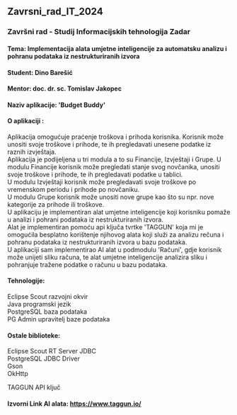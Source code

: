 ## Zavrsni_rad_IT_2024

### Završni rad - Studij Informacijskih tehnologija Zadar

#### Tema: Implementacija alata umjetne inteligencije za automatsku analizu i pohranu podataka iz nestrukturiranih izvora

#### Student: Dino Barešić

#### Mentor: doc. dr. sc. Tomislav Jakopec

#### Naziv aplikacije: 'Budget Buddy'

#### O aplikaciji :
Aplikacija omogućuje praćenje troškova i prihoda korisnika. Korisnik može unositi svoje troškove i prihode, te ih pregledavati unesene podatke iz raznih izvještaja.</br>
Aplikacija je podijeljena u tri modula a to su Financije, Izvještaji i Grupe. U modulu Financije korisnik može pregledati stanje svog novčanika, unositi svoje troškove i prihode, te ih pregledavati podatke u tablici.</br>
U modulu Izvještaji korisnik može pregledavati svoje troškove po vremenskom periodu i prihode po novčaniku.</br>
U modulu Grupe korisnik može unositi nove grupe kao što su npr. nove kategorije za prihode ili troškove.</br>
U aplikaciju je implementiran alat umjetne inteligencije koji korisniku pomaže u analizi i pohrani podataka iz nestrukturiranih izvora.</br>
Alat je implementiran pomoću api ključa tvrtke 'TAGGUN' koja mi je omogućila besplatno korištenje njihovog alata koji služi za analizu rečuna i pohranu podataka iz nestrukturiranih izvora u bazu podataka.</br>
U aplikaciji sam implementirao AI alat u podmodulu 'Računi', gdje korisnik može unijeti sliku računa, te alat umjetne inteligencije analizira sliku i pohranjuje tražene podatke o računu u bazu podataka.

#### Tehnologije:
Eclipse Scout razvojni okvir <br>
Java programski jezik <br>
PostgreSQL baza podataka <br>
PG Admin upravitelj baze podataka <br>

#### Ostale biblioteke:
Eclipse Scout RT Server JDBC <br>
PostgreSQL JDBC Driver <br>
Gson <br>
OkHttp <br>


TAGGUN API ključ <br>

#### Izvorni Link AI alata:  https://www.taggun.io/


